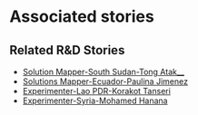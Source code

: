 # Associated stories

<!-- !!DO NOT REMOVE!! start autogenerated hyperlinks -->
## Related R&D Stories
- [Solution Mapper\-South Sudan\-Tong Atak\_\_](/stories/?doc=SolutionMappers_SSD)
- [Solutions Mapper\-Ecuador\-Paulina Jimenez](/stories/?doc=SolutionMappers_ECU)
- [Experimenter-Lao PDR-Korakot Tanseri](/stories/?doc=Experimenters_LAO)
- [Experimenter-Syria-Mohamed Hanana](/stories/?doc=Experimenters_SYR)
<!-- !!DO NOT REMOVE!! end autogenerated hyperlinks -->